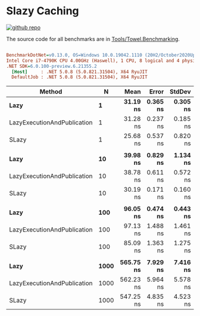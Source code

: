 # Slazy Caching

<a href="https://github.com/ZacharyPatten/Towel" alt="Github Repository"><img alt="github repo" src="https://img.shields.io/badge/github-repo-black?logo=github&amp;style=flat" title="Go To Github Repo" alt="Github Repository"></a>

The source code for all benchmarks are in [Tools/Towel.Benchmarking](https://github.com/ZacharyPatten/Towel/tree/main/Tools/Towel_Benchmarking).

``` ini

BenchmarkDotNet=v0.13.0, OS=Windows 10.0.19042.1110 (20H2/October2020Update)
Intel Core i7-4790K CPU 4.00GHz (Haswell), 1 CPU, 8 logical and 4 physical cores
.NET SDK=6.0.100-preview.6.21355.2
  [Host]     : .NET 5.0.8 (5.0.821.31504), X64 RyuJIT
  DefaultJob : .NET 5.0.8 (5.0.821.31504), X64 RyuJIT


```
|                      Method |    N |      Mean |    Error |   StdDev | Ratio | RatioSD |
|---------------------------- |----- |----------:|---------:|---------:|------:|--------:|
|                        **Lazy** |    **1** |  **31.19 ns** | **0.365 ns** | **0.305 ns** |  **1.00** |    **0.00** |
| LazyExecutionAndPublication |    1 |  31.28 ns | 0.237 ns | 0.185 ns |  1.00 |    0.01 |
|                       SLazy |    1 |  25.68 ns | 0.537 ns | 0.820 ns |  0.81 |    0.03 |
|                             |      |           |          |          |       |         |
|                        **Lazy** |   **10** |  **39.98 ns** | **0.829 ns** | **1.134 ns** |  **1.00** |    **0.00** |
| LazyExecutionAndPublication |   10 |  38.78 ns | 0.611 ns | 0.572 ns |  0.96 |    0.02 |
|                       SLazy |   10 |  30.19 ns | 0.171 ns | 0.160 ns |  0.75 |    0.02 |
|                             |      |           |          |          |       |         |
|                        **Lazy** |  **100** |  **96.05 ns** | **0.474 ns** | **0.443 ns** |  **1.00** |    **0.00** |
| LazyExecutionAndPublication |  100 |  97.13 ns | 1.488 ns | 1.461 ns |  1.01 |    0.01 |
|                       SLazy |  100 |  85.09 ns | 1.363 ns | 1.275 ns |  0.89 |    0.01 |
|                             |      |           |          |          |       |         |
|                        **Lazy** | **1000** | **565.75 ns** | **7.929 ns** | **7.416 ns** |  **1.00** |    **0.00** |
| LazyExecutionAndPublication | 1000 | 562.23 ns | 5.964 ns | 5.578 ns |  0.99 |    0.02 |
|                       SLazy | 1000 | 547.25 ns | 4.835 ns | 4.523 ns |  0.97 |    0.01 |


